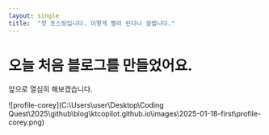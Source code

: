 ```yaml
---
layout: single
title:  "첫 포스팅입니다. 이렇게 빨리 된다니 설렙니다."
---
```


# 오늘 처음 블로그를 만들었어요. 

앞으로 열심히 해보겠습니다. 



![profile-corey](C:\Users\user\Desktop\Coding Quest\2025\github\blog\ktcopilot.github.io\images\2025-01-18-first\profile-corey.png)

